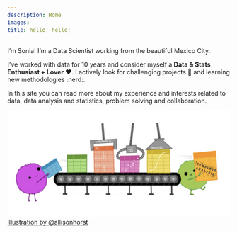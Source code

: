 ```yaml
---
description: Home
images:
title: hello! hello!
---
```


I’m Sonia! I’m a Data Scientist working from the beautiful Mexico City. 

I've worked with data for 10 years and  consider myself a 
**Data & Stats Enthusiast + Lover** :heart:. I actively look for challenging projects :eyes: and learning
new methodologies :nerd:.


In this site you can read more about my experience and interests related to data, 
data analysis and statistics, problem solving and collaboration.


![Illustration by Allison Horst](./img/ds_projects.png)
[Illustration by @allisonhorst](https://twitter.com/allison_horst)

